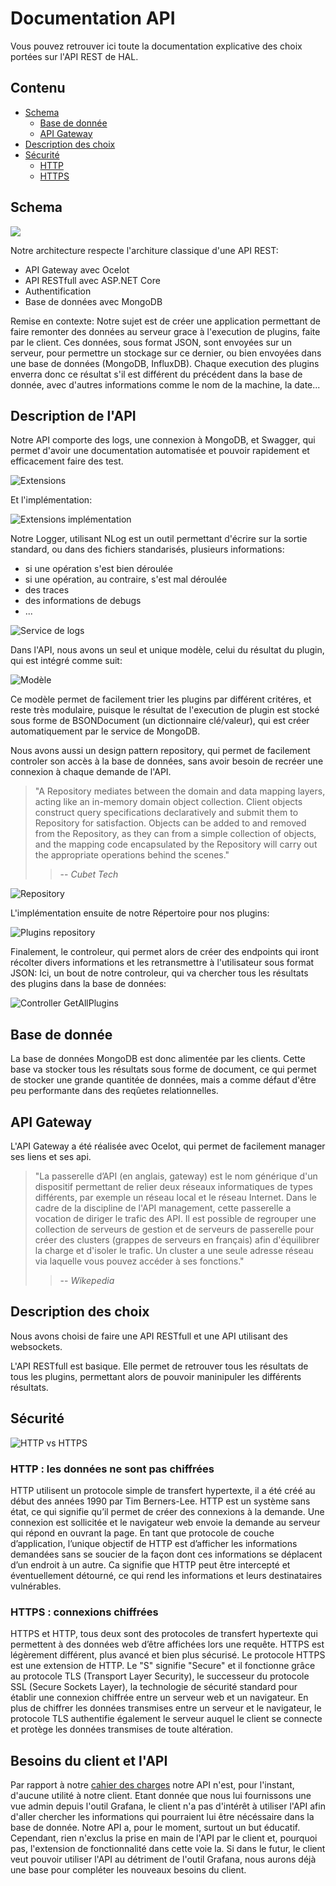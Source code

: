 Documentation API
=================

Vous pouvez retrouver ici toute la documentation explicative des choix portées sur l'API REST de HAL.


Contenu
--------

- [Schema](#schema)
    - [Base de donnée](#base-de-donnée)
    - [API Gateway](#api-gateway)
- [Description des choix](#description-des-choix)
- [Sécurité](#sécurité)
    - [HTTP](#http-:-les-données-ne-sont-pas-chiffrées)
    - [HTTPS](#https-:-connexions-chiffrées)



Schema
--------

![](files/diag_api.png)

Notre architecture respecte l'architure classique d'une API REST:
* API Gateway avec Ocelot
* API RESTfull avec ASP.NET Core
* Authentification
* Base de données avec MongoDB

Remise en contexte:
Notre sujet est de créer une application permettant de faire remonter des données au serveur grace à l'execution de plugins, faite par le client. Ces données, sous format JSON, sont envoyées sur un serveur, pour permettre un stockage sur ce dernier, ou bien envoyées dans une base de données (MongoDB, InfluxDB). 
Chaque execution des plugins enverra donc ce résultat s'il est différent du précédent dans la base de donnée, avec d'autres informations comme le nom de la machine, la date...

## Description de l'API

Notre API comporte des logs, une connexion à MongoDB, et Swagger, qui permet d'avoir une documentation automatisée et pouvoir rapidement et efficacement faire des test.

![Extensions](files/configureservices.png)

Et l'implémentation:

![Extensions implémentation](files/customextensions.png)

Notre Logger, utilisant NLog est un outil permettant d'écrire sur la sortie standard, ou dans des fichiers standarisés, plusieurs informations:
* si une opération s'est bien déroulée
* si une opération, au contraire, s'est mal déroulée
* des traces
* des informations de debugs
* ...

![Service de logs](files/loggerservice.png)


Dans l'API, nous avons un seul et unique modèle, celui du résultat du plugin, qui est intégré comme suit:

![Modèle](files/pluginmodel.png)

Ce modèle permet de facilement trier les plugins par différent critéres, et reste très modulaire, puisque le résultat de l'execution de plugin est stocké sous forme de BSONDocument (un dictionnaire clé/valeur), qui est créer automatiquement par le service de MongoDB.

Nous avons aussi un design pattern repository, qui permet de facilement controler son accès à la base de données, sans avoir besoin de recréer une connexion à chaque demande de l'API.

> "A Repository mediates between the domain and data mapping layers, acting like an in-memory domain object collection. Client objects construct query specifications declaratively and submit them to Repository for satisfaction. Objects can be added to and removed from the Repository, as they can from a simple collection of objects, and the mapping code encapsulated by the Repository will carry out the appropriate operations behind the scenes."
> > -- <cite>Cubet Tech</cite>

![Repository](files/repobase.png)

L'implémentation ensuite de notre Répertoire pour nos plugins:

![Plugins repository](files/pluginrepo.png)


Finalement, le controleur, qui permet alors de créer des endpoints qui iront récolter divers informations et les retransmettre à l'utilisateur sous format JSON:
Ici, un bout de notre controleur, qui va chercher tous les résultats des plugins dans la base de données:

![Controller GetAllPlugins](files/getallplugins.png)

## Base de donnée


La base de données MongoDB est donc alimentée par les clients. Cette base va stocker tous les résultats sous forme de document, ce qui permet de stocker une grande quantitée de données, mais a comme défaut d'être peu performante dans des reqûetes relationnelles.

## API Gateway


L'API Gateway a été réalisée avec Ocelot, qui permet de facilement manager ses liens et ses api.

> "La passerelle d’API (en anglais, gateway) est le nom générique d'un dispositif permettant de relier deux réseaux informatiques de types différents, par exemple un réseau local et le réseau Internet. Dans le cadre de la discipline de l'API management, cette passerelle a vocation de diriger le trafic des API. Il est possible de regrouper une collection de serveurs de gestion et de serveurs de passerelle pour créer des clusters (grappes de serveurs en français) afin d'équilibrer la charge et d'isoler le trafic. Un cluster a une seule adresse réseau via laquelle vous pouvez accéder à ses fonctions."
> > -- <cite>Wikepedia</cite>

Description des choix
---------------------

Nous avons choisi de faire une API RESTfull et une API utilisant des websockets.

L'API RESTfull est basique. Elle permet de retrouver tous les résultats de tous les plugins, permettant alors de pouvoir maninipuler les différents résultats.



## Sécurité


![HTTP vs HTTPS](files/httpvshttps.png)


### HTTP : les données ne sont pas chiffrées
HTTP utilisent un protocole simple de transfert hypertexte, il a été créé au début des années 1990 par Tim Berners-Lee.
HTTP est un système sans état, ce qui signifie qu’il permet de créer des connexions à la demande. Une connexion est sollicitée et le navigateur web envoie la demande au serveur qui répond en ouvrant la page.
En tant que protocole de couche d’application, l’unique objectif de HTTP est d’afficher les informations demandées sans se soucier de la façon dont ces informations se déplacent d’un endroit à un autre. Ca signifie que HTTP peut être intercepté et éventuellement détourné, ce qui rend les informations et leurs destinataires vulnérables.

### HTTPS : connexions chiffrées
HTTPS et HTTP, tous deux sont des protocoles de transfert hypertexte qui permettent à des données web d’être affichées lors une requête. HTTPS est légèrement différent, plus avancé et bien plus sécurisé.
Le protocole HTTPS est une extension de HTTP. Le  "S" signifie "Secure" et il fonctionne grâce au protocole TLS (Transport Layer Security), le successeur du protocole SSL (Secure Sockets Layer), la technologie de sécurité standard pour établir une connexion chiffrée entre un serveur web et un navigateur.
En plus de chiffrer les données transmises entre un serveur et le navigateur, le protocole TLS authentifie également le serveur auquel le client se connecte et protège les données transmises de toute altération.



Besoins du client et l'API
----------------

Par rapport à notre [cahier des charges](../cahierdescharges.pdf) notre API n'est, pour l'instant, d'aucune utilité à notre client. Etant donnée que nous lui fournissons une vue admin depuis l'outil Grafana, le client n'a pas d'intérêt à utiliser l'API afin d'aller chercher les informations qui pourraient lui être nécéssaire dans la base de donnée.
Notre API a, pour le moment, surtout un but éducatif. Cependant, rien n'exclus la prise en main de l'API par le client et, pourquoi pas, l'extension de fonctionnalité dans cette voie la. Si dans le futur, le client veut pouvoir utiliser l'API au détriment de l'outil Grafana, nous aurons déjà une base pour compléter les nouveaux besoins du client.
